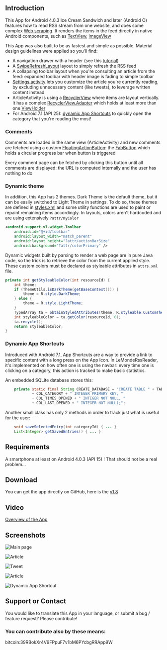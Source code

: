 ## Introduction

This App for Android 4.0.3 Ice Cream Sandwich and later (Android O) features how to read RSS stream from one website, and does some complex [Web scraping](https://en.wikipedia.org/wiki/Web_scraping). It renders the items in the feed directly in native Android components, such as [TextView](https://developer.android.com/reference/android/widget/TextView.html), [ImageView](https://developer.android.com/reference/android/widget/ImageView.html)

This App was also built to be as fastest and simple as possible. Material design guidelines were applied so you'll find:
* A navigation drawer with a header (see this [tutorial](https://developer.android.com/training/implementing-navigation/nav-drawer.html))
* A [SwipeRefreshLayout](https://developer.android.com/reference/android/support/v4/widget/SwipeRefreshLayout.html) layout to simply refresh the RSS feed
* A collapsing toolbar layout when you're consulting an article from the feed: expanded toolbar with header image is fading to simple toolbar
* [Settings activity](https://developer.android.com/reference/android/preference/PreferenceActivity.html) lets you customize the article you're currently reading, by excluding unnecessary content (like tweets), to leverage written content instead
* ArticleActivity is using a [RecyclerView](https://developer.android.com/reference/android/support/v7/widget/RecyclerView.html) where items are layout vertically. It has a complex [RecyclerView.Adapter](https://developer.android.com/reference/android/support/v7/widget/RecyclerView.Adapter.html) which holds at least more than one [ViewHolder](https://developer.android.com/reference/android/support/v7/widget/RecyclerView.ViewHolder.html)
* For Android 7.1 (API 25): [dynamic App Shortcuts](https://developer.android.com/guide/topics/ui/shortcuts.html#dynamic) to quickly open the category that you're reading the most!

### Comments

Comments are loaded in the same view (ArticleActivity) and new comments are fetched using a custom [FloatingActionButton](https://developer.android.com/reference/android/support/design/widget/FloatingActionButton.html): the [FabButton](https://github.com/ckurtm/FabButton) which holds a circular progress bar when button is triggered

Every comment page can be fetched by clicking this button until all comments are displayed: the URL is computed internally and the user has nothing to do

### Dynamic theme

In addition, this App has 2 themes. Dark Theme is the default theme, but it can be easily switched to Light Theme in settings. To do so, these themes are defined in [styles.xml](https://developer.android.com/guide/topics/ui/themes.html) and some utility functions are used to paint or repaint remaining items accordingly. In layouts, colors aren't hardcoded and are using extensively ```?attr/myColor```

```xml
<android.support.v7.widget.Toolbar
    android:id="@+id/toolbar"
    android:layout_width="match_parent"
    android:layout_height="?attr/actionBarSize"
    android:background="?attr/colorPrimary" />
```

Dynamic widgets built by parsing to render a web page are in pure Java code, so the trick is to retrieve the color from the current applied style. These custom colors must be declared as styleable attributes in ```attrs.xml``` file.

```java
private int getStyleableColor(int resourceId) {
    int theme;
    if (ThemeUtils.isDarkTheme(getBaseContext())) {
        theme = R.style.DarkTheme;
    } else {
        theme = R.style.LightTheme;
    }
    TypedArray ta = obtainStyledAttributes(theme, R.styleable.CustomTheme);
    int styleableColor = ta.getColor(resourceId, 0);
    ta.recycle();
    return styleableColor;
}
```

### Dynamic App Shortcuts

Introduced with Android 7.1, App Shortcuts are a way to provide a link to specific content with a long press on the App Icon. In LeMondeRssReader, it's implemented on how often one is using the navbar: every time one is clicking on a category, this action is tracked to make basic statistics.

An embedded SQLite database stores this:

```java
    private static final String CREATE_DATABASE = "CREATE TABLE " + TABLE_STATS + " ("
            + COL_CATEGORY + " INTEGER PRIMARY KEY, "
            + COL_TIMES_OPENED + " INTEGER NOT NULL, "
            + COL_LAST_OPENED + " INTEGER NOT NULL);";
```

Another small class has only 2 methods in order to track just what is useful for the user:

```java
    void saveSelectedEntry(int categoryId) { ... }
    List<Integer> getSavedEntries() { ... }
```

## Requirements

A smartphone at least on Android 4.0.3 (API 15) ! That should not be a real problem...

## Download

You can get the app directly on GitHub, here is the [v1.8](https://github.com/MBach/LeMondeRssReader/releases/download/v1.8/LeMondeRssReader-1.8.apk)

## Video
[Overview of the App](https://mbach.github.io/LeMondeRssReader/video/video_1.mp4)

## Screenshots
![Main page](https://mbach.github.io/LeMondeRssReader/screenshots/main.jpg)

![Article](https://mbach.github.io/LeMondeRssReader/screenshots/article.jpg)

![Tweet](https://mbach.github.io/LeMondeRssReader/screenshots/tweet.jpg)

![Article](https://mbach.github.io/LeMondeRssReader/screenshots/fab_and_chart.png)

![Dynamic App Shortcut](https://mbach.github.io/LeMondeRssReader/screenshots/dynamic_app_shortcut.jpg)

## Support or Contact

You would like to translate this App in your language, or submit a bug / feature request? Please contribute!

### You can contribute also by these means:

bitcoin:39RBokXr4V9FPpuF7v1bM6PYcbgRRApp9W
